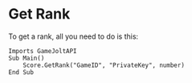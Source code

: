 # Get Rank

To get a rank, all you need to do is this:

```text
Imports GameJoltAPI
Sub Main()
    Score.GetRank("GameID", "PrivateKey", number)
End Sub
```

